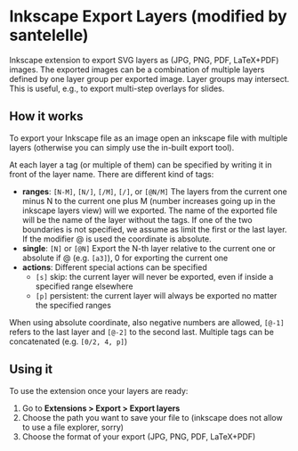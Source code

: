 # Inkscape Export Layers (modified by santelelle)

Inkscape extension to export SVG layers as (JPG, PNG, PDF, LaTeX+PDF) images. The exported images can be a combination of multiple layers defined by one layer group per exported image. Layer groups may intersect. This is useful, e.g., to export multi-step overlays for slides.

## How it works
To export your Inkscape file as an image open an inkscape file with multiple layers (otherwise you can simply use the in-built export tool).

At each layer a tag (or multiple of them) can be specified by writing it in front of the layer name.
There are different kind of tags:
- **ranges**: `[N-M]`, `[N/]`, `[/M]`, `[/]`, or `[@N/M]` The layers from the current one minus N to the current one plus M (number increases going up in the inkscape layers view) will we exported. The name of the exported file will be the name of the layer without the tags. If one of the two boundaries is not specified, we assume as limit the first or the last layer. If the modifier @ is used the coordinate is absolute.
- **single**: `[N]` or `[@N]` Export the N-th layer relative to the current one or absolute if @ (e.g. `[a3]`), 0 for exporting the current one
- **actions**: Different special actions can be specified
  - `[s]` skip: the current layer will never be exported, even if inside a specified range elsewhere
  - `[p]` persistent: the current layer will always be exported no matter the specified ranges

When using absolute coordinate, also negative numbers are allowed, `[@-1]` refers to the last layer and `[@-2]` to the second last.
Multiple tags can be concatenated (e.g. `[0/2, 4, p]`)

## Using it
To use the extension once your layers are ready:

1. Go to **Extensions > Export > Export layers**
2. Choose the path you want to save your file to (inkscape does not allow to use a file explorer, sorry)
3. Choose the format of your export (JPG, PNG, PDF, LaTeX+PDF)
